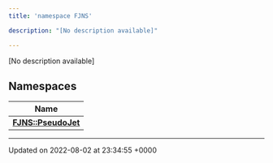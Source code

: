 ```yaml
---
title: 'namespace FJNS'

description: "[No description available]"

---
```







[No description available]

## Namespaces

| Name           |
| -------------- |
| **[FJNS::PseudoJet](/documentation/code/darkbit_development/namespaces/namespacefjns_1_1pseudojet/)**  |






-------------------------------

Updated on 2022-08-02 at 23:34:55 +0000